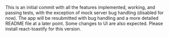 This is an initial commit with all the features implemented, working, and passing tests, with the exception of mock server bug handling (disabled for now). The app will be resubmitted with bug handling and a more detailed README file at a later point. Some changes to UI are also expected. Please install react-toastify for this version.
